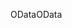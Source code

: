 <span data-ttu-id="82a49-101">OData</span><span class="sxs-lookup"><span data-stu-id="82a49-101">OData</span></span>